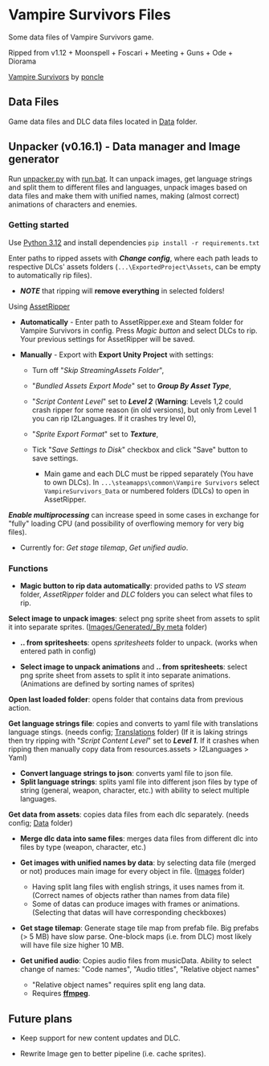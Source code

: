 # Vampire Survivors Files

Some data files of Vampire Survivors game.

Ripped from v1.12 + Moonspell + Foscari + Meeting + Guns + Ode + Diorama

[Vampire Survivors](https://store.steampowered.com/app/1794680/Vampire_Survivors/) by [poncle](https://poncle.games)

## Data Files

Game data files and DLC data files located in [Data](Data) folder.

## Unpacker (v0.16.1) - Data manager and Image generator

Run [unpacker.py](unpacker.py) with [run.bat](run.bat). It can unpack images, get language strings and split them to
different files and
languages, unpack images based on data files and make them with unified names, making (almost correct) animations
of characters and enemies.

### Getting started

Use [Python 3.12](https://www.python.org/downloads/) and install dependencies `pip install -r requirements.txt`

Enter paths to ripped assets with _**Change config**_, where each path leads to respective DLCs' assets
folders (`...\ExportedProject\Assets`, can be empty to automatically rip files).

* ***NOTE*** that ripping will **remove everything** in selected folders!

Using [AssetRipper](https://github.com/AssetRipper/AssetRipper)

* **Automatically** - Enter path to AssetRipper.exe and Steam folder for Vampire Survivors in config. Press *Magic
  button* and
  select DLCs to rip. Your previous settings for AssetRipper will be saved.

* **Manually** - Export with **Export Unity Project** with settings:

    * Turn off "_Skip StreamingAssets Folder_",
    * "_Bundled Assets Export Mode_" set to _**Group By Asset Type**_,
    * "_Script Content Level_" set to _**Level 2**_ (**Warning**: Levels 1,2 could crash ripper for some reason (in old
      versions), but only from Level 1 you can rip I2Languages. If it crashes try level 0),
    * "_Sprite Export Format_" set to _**Texture**_,
    * Tick "_Save Settings to Disk_" checkbox and click "Save" button to save settings.

        * Main game and each DLC must be ripped separately (You have to own DLCs).
          In `...\steamapps\common\Vampire Survivors` select `VampireSurvivors_Data` or numbered folders (DLCs) to open
          in
          AssetRipper.

_**Enable multiprocessing**_ can increase speed in some cases in exchange for "fully" loading CPU (and possibility of
overflowing memory for very big files).

* Currently for: _Get stage tilemap_, _Get unified audio_.

### Functions

* **Magic button to rip data automatically**: provided paths to _VS steam_ folder, _AssetRipper_ folder and _DLC_
  folders you can select what files to rip.

**Select image to unpack images**: select png sprite sheet from assets to split it into separate
sprites. ([Images/Generated/_By meta](Images) folder)

* **.. from spritesheets**: opens _spritesheets_ folder to unpack. (works when entered path in config)

* **Select image to unpack animations** and **.. from spritesheets**: select png sprite sheet from assets to split it
  into separate
  animations. (Animations are defined by sorting names of sprites)

**Open last loaded folder**: opens folder that contains data from previous action.

**Get language strings file**: copies and converts to yaml file with translations language stings. (needs
config; [Translations](Translations) folder) (If it is laking strings then try ripping with "_Script Content Level_" set
to _**Level 1**_. If it crashes when ripping then manually copy data from resources.assets > I2Languages > Yaml)

* **Convert language strings to json**: converts yaml file to json file.
* **Split language strings**: splits yaml file into different json files by type of string (general, weapon, character,
  etc.) with ability to select multiple languages.

**Get data from assets**: copies data files from each dlc separately. (needs config; [Data](Data) folder)

* **Merge dlc data into same files**: merges data files from different dlc into files by type (weapon, character, etc.)
* **Get images with unified names by data**: by selecting data file (merged or not) produces main image for every object
  in file. ([Images](Images) folder)
    * Having split lang files with english strings, it uses names from it. (Correct names of objects rather than names
      from data file)
    * Some of datas can produce images with frames or animations. (Selecting that datas will have corresponding
      checkboxes)

* **Get stage tilemap**: Generate stage tile map from prefab file. Big prefabs (> 5 MB) have slow parse. One-block
  maps (i.e. from DLC) most likely will have file size higher 10 MB.

* **Get unified audio**: Copies audio files from musicData. Ability to select change of names: "Code names", "Audio
  titles", "Relative object names"
    * "Relative object names" requires split eng lang data.
    * Requires **[ffmpeg](https://ffmpeg.org)**.

## Future plans

* Keep support for new content updates and DLC.

* Rewrite Image gen to better pipeline (i.e. cache sprites).